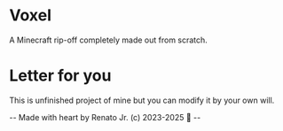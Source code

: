 # Voxel
A Minecraft rip-off completely made out from scratch.

# Letter for you
This is unfinished project of mine but you can modify it by your own will.

-- Made with heart by Renato Jr. (c) 2023-2025 💙 --
